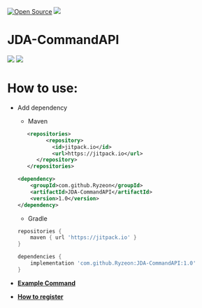 [![Open Source](https://badges.frapsoft.com/os/v1/open-source.svg?v=102)](https://GitHub.com/Ryzeon/rImgServer)
[![](https://jitpack.io/v/Ryzeon/JDA-CommandAPI.svg)](https://jitpack.io/#Ryzeon/JDA-CommandAPI)

# JDA-CommandAPI

<img src="https://img.shields.io/badge/Java-ED8B00?style=for-the-badge&logo=java&logoColor=white"> <img src="https://img.shields.io/badge/Discord-7289DA?style=for-the-badge&logo=discord&logoColor=white">

# How to use: 
  * Add dependency
    * Maven
    ```xml
	   <repositories>
		     <repository>
		       <id>jitpack.io</id>
		       <url>https://jitpack.io</url>
	      </repository>
	   </repositories>
    ```
    ```xml
    <dependency>
        <groupId>com.github.Ryzeon</groupId>
        <artifactId>JDA-CommandAPI</artifactId>
        <version>1.0</version>
    </dependency>
    ```
    * Gradle
    ```groovy
    repositories {
        maven { url 'https://jitpack.io' }
    }
    ```
    ```groovy
    dependencies {
        implementation 'com.github.Ryzeon:JDA-CommandAPI:1.0'
    }
    ```
    
   * [**Example Command**](src/examples/PingCommadExample.java)
   * [**How to register**](src/examples/Bot.java)

